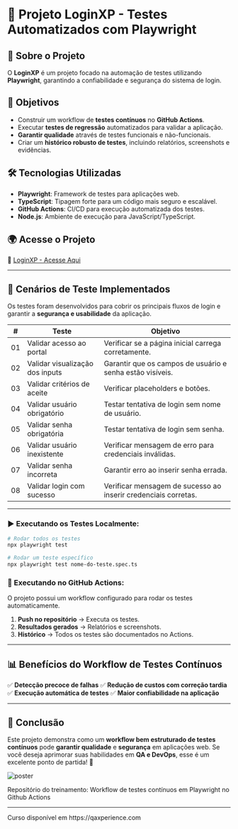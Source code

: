 # 🚀 Projeto LoginXP - Testes Automatizados com Playwright

## 📌 Sobre o Projeto
O **LoginXP** é um projeto focado na automação de testes utilizando **Playwright**, garantindo a confiabilidade e segurança do sistema de login.

## 🎯 Objetivos
- Construir um workflow de **testes contínuos** no **GitHub Actions**.
- Executar **testes de regressão** automatizados para validar a aplicação.
- **Garantir qualidade** através de testes funcionais e não-funcionais.
- Criar um **histórico robusto de testes**, incluindo relatórios, screenshots e evidências.

## 🛠️ Tecnologias Utilizadas
- **Playwright**: Framework de testes para aplicações web.
- **TypeScript**: Tipagem forte para um código mais seguro e escalável.
- **GitHub Actions**: CI/CD para execução automatizada dos testes.
- **Node.js**: Ambiente de execução para JavaScript/TypeScript.

## 🌍 Acesse o Projeto
🔗 [LoginXP - Acesse Aqui](https://loginxp.vercel.app/)

---

## 📝 Cenários de Teste Implementados
Os testes foram desenvolvidos para cobrir os principais fluxos de login e garantir a **segurança e usabilidade** da aplicação.

| #  | Teste                                      | Objetivo |
|----|-------------------------------------------|----------|
| 01 | Validar acesso ao portal                 | Verificar se a página inicial carrega corretamente. |
| 02 | Validar visualização dos inputs          | Garantir que os campos de usuário e senha estão visíveis. |
| 03 | Validar critérios de aceite              | Verificar placeholders e botões. |
| 04 | Validar usuário obrigatório              | Testar tentativa de login sem nome de usuário. |
| 05 | Validar senha obrigatória                | Testar tentativa de login sem senha. |
| 06 | Validar usuário inexistente              | Verificar mensagem de erro para credenciais inválidas. |
| 07 | Validar senha incorreta                  | Garantir erro ao inserir senha errada. |
| 08 | Validar login com sucesso                | Verificar mensagem de sucesso ao inserir credenciais corretas. |

---

### ▶️ Executando os Testes Localmente:
```sh
# Rodar todos os testes
npx playwright test

# Rodar um teste específico
npx playwright test nome-do-teste.spec.ts
```

### 🔄 Executando no GitHub Actions:
O projeto possui um workflow configurado para rodar os testes automaticamente.

1. **Push no repositório** → Executa os testes.
2. **Resultados gerados** → Relatórios e screenshots.
3. **Histórico** → Todos os testes são documentados no Actions.

---

## 📊 Benefícios do Workflow de Testes Contínuos
✅ **Detecção precoce de falhas**
✅ **Redução de custos com correção tardia**
✅ **Execução automática de testes**
✅ **Maior confiabilidade na aplicação**

---

## 📢 Conclusão
Este projeto demonstra como um **workflow bem estruturado de testes contínuos** pode **garantir qualidade** e **segurança** em aplicações web. Se você deseja aprimorar suas habilidades em **QA e DevOps**, esse é um excelente ponto de partida! 🚀

![poster](./.github/poster.png)

Repositório do treinamento: Workflow de testes contínuos em Playwright no Github Actions

<hr>
Curso disponível em https://qaxperience.com